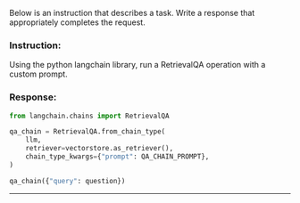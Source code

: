 Below is an instruction that describes a task. Write a response that appropriately completes the request.

### Instruction:
Using the python langchain library, run a RetrievalQA operation with a custom prompt.

### Response:
```python
from langchain.chains import RetrievalQA

qa_chain = RetrievalQA.from_chain_type(
    llm,
    retriever=vectorstore.as_retriever(),
    chain_type_kwargs={"prompt": QA_CHAIN_PROMPT},
)

qa_chain({"query": question})
```
---
